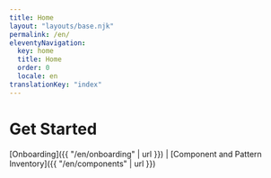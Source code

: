 ```yaml
---
title: Home
layout: "layouts/base.njk"
permalink: /en/
eleventyNavigation:
  key: home
  title: Home
  order: 0
  locale: en
translationKey: "index"
---
```


# Get Started

[Onboarding]({{ "/en/onboarding" | url }}) | [Component and Pattern Inventory]({{ "/en/components" | url }})
